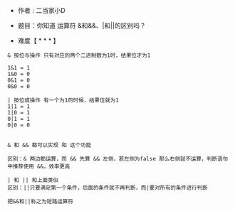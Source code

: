 * 作者 : 二当家小D

* 题目：你知道 运算符 &和&&、|和||的区别吗？

* 难度【 * * * 】

```
& 按位与操作 只有对应的两个二进制数为1时，结果位才为1

1&1 = 1
1&0 = 0
0&1 = 0
0&0 = 0

| 按位或操作 有一个为1的时候，结果位就为1
1|1 = 1
1|0 = 1
0|1 = 1
0|0 = 0


& 和 && 都可以实现 和 这个功能

区别：& 两边都运算，而 && 先算 && 左侧，若左侧为false 那么右侧就不运算，判断语句中推荐使用 &&，效率更高
​
| 和 || 和上面类似
区别：||只要满足第一个条件，后面的条件就不再判断，而|要对所有的条件进行判断
​
把&&和||称之为短路运算符
```


